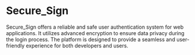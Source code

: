 # Secure_Sign
Secure_Sign offers a reliable and safe user authentication system for web applications.
It utilizes advanced encryption to ensure data privacy during the login process.
The platform is designed to provide a seamless and user-friendly experience for both developers and users.
